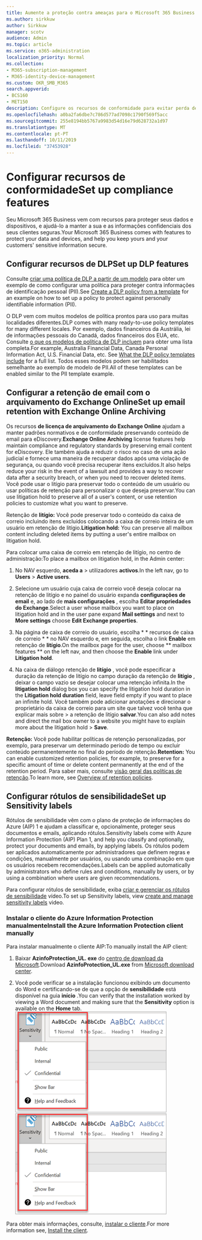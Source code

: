 ```yaml
---
title: Aumente a proteção contra ameaças para o Microsoft 365 Business
ms.author: sirkkuw
author: Sirkkuw
manager: scotv
audience: Admin
ms.topic: article
ms.service: o365-administration
localization_priority: Normal
ms.collection:
- M365-subscription-management
- M365-identity-device-management
ms.custom: OKR_SMB_M365
search.appverid:
- BCS160
- MET150
description: Configure os recursos de conformidade para evitar perda de dados e rótulos de dados confidenciais.
ms.openlocfilehash: a0ba2fa6dbe7c786d577ad7098c1790f569f5acc
ms.sourcegitcommit: 255e8194bb5767a9983d54d16e79d628732a1d97
ms.translationtype: MT
ms.contentlocale: pt-PT
ms.lasthandoff: 10/11/2019
ms.locfileid: "37453928"
---
```

# <a name="set-up-compliance-features"></a><span data-ttu-id="8bbb1-103">Configurar recursos de conformidade</span><span class="sxs-lookup"><span data-stu-id="8bbb1-103">Set up compliance features</span></span>

<span data-ttu-id="8bbb1-104">Seu Microsoft 365 Business vem com recursos para proteger seus dados e dispositivos, e ajudá-lo a manter a sua e as informações confidenciais dos seus clientes seguras.</span><span class="sxs-lookup"><span data-stu-id="8bbb1-104">Your Microsoft 365 Business comes with features to protect your data and devices, and help you keep yours and your customers' sensitive information secure.</span></span>

## <a name="set-up-dlp-features"></a><span data-ttu-id="8bbb1-105">Configurar recursos de DLP</span><span class="sxs-lookup"><span data-stu-id="8bbb1-105">Set up DLP features</span></span>

<span data-ttu-id="8bbb1-106">Consulte [criar uma política de DLP a partir de um modelo](https://support.office.com/article/59414438-99f5-488b-975c-5023f2254369) para obter um exemplo de como configurar uma política para proteger contra informações de identificação pessoal (PII).</span><span class="sxs-lookup"><span data-stu-id="8bbb1-106">See [Create a DLP policy from a template](https://support.office.com/article/59414438-99f5-488b-975c-5023f2254369) for an example on how to set up a policy to protect against personally identifiable information (PII).</span></span> 
  
<span data-ttu-id="8bbb1-107">O DLP vem com muitos modelos de política prontos para uso para muitas localidades diferentes.</span><span class="sxs-lookup"><span data-stu-id="8bbb1-107">DLP comes with many ready-to-use policy templates for many different locales.</span></span> <span data-ttu-id="8bbb1-108">Por exemplo, dados financeiros da Austrália, lei de informações pessoais do Canadá, dados financeiros dos EUA, etc. Consulte [o que os modelos de política de DLP incluem](https://support.office.com/article/c2e588d3-8f4f-4937-a286-8c399f28953a) para obter uma lista completa.</span><span class="sxs-lookup"><span data-stu-id="8bbb1-108">For example, Australia Financial Data, Canada Personal Information Act, U.S. Financial Data, etc. See [What the DLP policy templates include](https://support.office.com/article/c2e588d3-8f4f-4937-a286-8c399f28953a) for a full list.</span></span> <span data-ttu-id="8bbb1-109">Todos esses modelos podem ser habilitados semelhante ao exemplo de modelo de PII.</span><span class="sxs-lookup"><span data-stu-id="8bbb1-109">All of these templates can be enabled similar to the PII template example.</span></span> 
  
## <a name="set-up-email-retention-with-exchange-online-archiving"></a><span data-ttu-id="8bbb1-110">Configurar a retenção de email com o arquivamento do Exchange Online</span><span class="sxs-lookup"><span data-stu-id="8bbb1-110">Set up email retention with Exchange Online Archiving</span></span>

 <span data-ttu-id="8bbb1-111">Os recursos **de licença de arquivamento do Exchange Online** ajudam a manter padrões normativos e de conformidade preservando conteúdo de email para eDiscovery.</span><span class="sxs-lookup"><span data-stu-id="8bbb1-111">**Exchange Online Archiving** license features help maintain compliance and regulatory standards by preserving email content for eDiscovery.</span></span> <span data-ttu-id="8bbb1-112">Ele também ajuda a reduzir o risco no caso de uma ação judicial e fornece uma maneira de recuperar dados após uma violação de segurança, ou quando você precisa recuperar itens excluídos.</span><span class="sxs-lookup"><span data-stu-id="8bbb1-112">It also helps reduce your risk in the event of a lawsuit and provides a way to recover data after a security breach, or when you need to recover deleted items.</span></span> <span data-ttu-id="8bbb1-113">Você pode usar o litígio para preservar todo o conteúdo de um usuário ou usar políticas de retenção para personalizar o que deseja preservar.</span><span class="sxs-lookup"><span data-stu-id="8bbb1-113">You can use litigation hold to preserve all of a user's content, or use retention policies to customize what you want to preserve.</span></span>
  
<span data-ttu-id="8bbb1-114">Retenção de **litígio:** Você pode preservar todo o conteúdo da caixa de correio incluindo itens excluídos colocando a caixa de correio inteira de um usuário em retenção de litígio.</span><span class="sxs-lookup"><span data-stu-id="8bbb1-114">**Litigation hold:** You can preserve all mailbox content including deleted items by putting a user's entire mailbox on litigation hold.</span></span> 
    
<span data-ttu-id="8bbb1-115">Para colocar uma caixa de correio em retenção de litígio, no centro de administração:</span><span class="sxs-lookup"><span data-stu-id="8bbb1-115">To place a mailbox on litigation hold, in the Admin center:</span></span>
    
1. <span data-ttu-id="8bbb1-116">No NAV esquerdo, **aceda a** \> utilizadores **activos**.</span><span class="sxs-lookup"><span data-stu-id="8bbb1-116">In the left nav, go to **Users** \> **Active users**.</span></span>
    
2. <span data-ttu-id="8bbb1-117">Selecione um usuário cuja caixa de correio você deseja colocar na retenção de litígio e no painel do usuário expanda **configurações de email** e, ao lado de **mais configurações** , escolha **Editar propriedades do Exchange**.</span><span class="sxs-lookup"><span data-stu-id="8bbb1-117">Select a user whose mailbox you want to place on litigation hold and in the user pane expand **Mail settings** and next to **More settings** choose **Edit Exchange properties**.</span></span>
    
3. <span data-ttu-id="8bbb1-118">Na página de caixa de correio do usuário, escolha \* \* recursos de caixa de correio \* \* no NAV esquerdo e, em seguida, escolha o link **Enable** em retenção de **litígio**.</span><span class="sxs-lookup"><span data-stu-id="8bbb1-118">On the mailbox page for the user, choose \*\* mailbox features \*\* on the left nav, and then choose the **Enable** link under **Litigation hold**.</span></span>
    
4. <span data-ttu-id="8bbb1-119">Na caixa de diálogo retenção de **litígio** , você pode especificar a duração da retenção de litígio no campo duração da retenção de **litígio** , deixar o campo vazio se desejar colocar uma retenção infinita.</span><span class="sxs-lookup"><span data-stu-id="8bbb1-119">In the **litigation hold** dialog box you can specify the litigation hold duration in the **Litigation hold duration** field, leave field empty if you want to place an infinite hold.</span></span> <span data-ttu-id="8bbb1-120">Você também pode adicionar anotações e direcionar o proprietário da caixa de correio para um site que talvez você tenha que explicar mais sobre \> a retenção de litígio **salvar**.</span><span class="sxs-lookup"><span data-stu-id="8bbb1-120">You can also add notes and direct the mail box owner to a website you might have to explain more about the litigation hold \> **Save**.</span></span>
    
<span data-ttu-id="8bbb1-121">**Retenção:** Você pode habilitar políticas de retenção personalizadas, por exemplo, para preservar um determinado período de tempo ou excluir conteúdo permanentemente no final do período de retenção.</span><span class="sxs-lookup"><span data-stu-id="8bbb1-121">**Retention:** You can enable customized retention policies, for example, to preserve for a specific amount of time or delete content permanently at the end of the retention period.</span></span> <span data-ttu-id="8bbb1-122">Para saber mais, consulte [visão geral das políticas de retenção](https://support.office.com/article/5e377752-700d-4870-9b6d-12bfc12d2423).</span><span class="sxs-lookup"><span data-stu-id="8bbb1-122">To learn more, see [Overview of retention policies](https://support.office.com/article/5e377752-700d-4870-9b6d-12bfc12d2423).</span></span>

## <a name="set-up-sensitivity-labels"></a><span data-ttu-id="8bbb1-123">Configurar rótulos de sensibilidade</span><span class="sxs-lookup"><span data-stu-id="8bbb1-123">Set up Sensitivity labels</span></span>

<span data-ttu-id="8bbb1-124">Rótulos de sensibilidade vêm com o plano de proteção de informações do Azure (AIP) 1 e ajudam a classificar e, opcionalmente, proteger seus documentos e emails, aplicando rótulos.</span><span class="sxs-lookup"><span data-stu-id="8bbb1-124">Sensitivity labels come with Azure Information Protection (AIP) Plan 1, and help you classify and optionally, protect your documents and emails, by applying labels.</span></span> <span data-ttu-id="8bbb1-125">Os rótulos podem ser aplicados automaticamente por administradores que definem regras e condições, manualmente por usuários, ou usando uma combinação em que os usuários recebem recomendações.</span><span class="sxs-lookup"><span data-stu-id="8bbb1-125">Labels can be applied automatically by administrators who define rules and conditions, manually by users, or by using a combination where users are given recommendations.</span></span>

<span data-ttu-id="8bbb1-126">Para configurar rótulos de sensibilidade, exiba [criar e gerenciar os rótulos de sensibilidade](https://support.office.com/en-us/article/2fb96b54-7dd2-4f0c-ac8d-170790d4b8b9) vídeo.</span><span class="sxs-lookup"><span data-stu-id="8bbb1-126">To set up Sensitivity labels, view [create and manage sensitivity labels](https://support.office.com/en-us/article/2fb96b54-7dd2-4f0c-ac8d-170790d4b8b9) video.</span></span>



### <a name="install-the-azure-information-protection-client-manually"></a><span data-ttu-id="8bbb1-127">Instalar o cliente do Azure Information Protection manualmente</span><span class="sxs-lookup"><span data-stu-id="8bbb1-127">Install the Azure Information Protection client manually</span></span>

<span data-ttu-id="8bbb1-128">Para instalar manualmente o cliente AIP:</span><span class="sxs-lookup"><span data-stu-id="8bbb1-128">To manually install the AIP client:</span></span>

1. <span data-ttu-id="8bbb1-129">Baixar **AzinfoProtection_UL. exe** do [centro de download da Microsoft](https://www.microsoft.com/download/details.aspx?id=53018).</span><span class="sxs-lookup"><span data-stu-id="8bbb1-129">Download **AzinfoProtection_UL.exe** from [Microsoft download center](https://www.microsoft.com/download/details.aspx?id=53018).</span></span>
 
2. <span data-ttu-id="8bbb1-130">Você pode verificar se a instalação funcionou exibindo um documento do Word e certificando-se de que a opção de **sensibilidade** está disponível na guia **início** .</span><span class="sxs-lookup"><span data-stu-id="8bbb1-130">You can verify that the installation worked by viewing a Word document and making sure that the **Sensitivity** option is available on the **Home** tab.</span></span>
<br/><span data-ttu-id="8bbb1-131">![Guia de proteção suspensa em um documento do Word.](media/word-sensitivity.png)</span><span class="sxs-lookup"><span data-stu-id="8bbb1-131">![Protection tab drop-down in a Word document.](media/word-sensitivity.png)</span></span>

<span data-ttu-id="8bbb1-132">Para obter mais informações, consulte, [instalar o cliente](https://docs.microsoft.com/azure/information-protection/infoprotect-tutorial-step3).</span><span class="sxs-lookup"><span data-stu-id="8bbb1-132">For more information see, [Install the client](https://docs.microsoft.com/azure/information-protection/infoprotect-tutorial-step3).</span></span>
